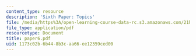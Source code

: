 ```yaml
---
content_type: resource
description: 'Sixth Paper: Topics'
file: /media/https%3A/open-learning-course-data-rc.s3.amazonaws.com/21h-311-the-renaissance-1300-1600-fall-2004/1173c02b6b448b3caa66ee12359ced00_paper6.pdf
file_type: application/pdf
resourcetype: Document
title: paper6.pdf
uid: 1173c02b-6b44-8b3c-aa66-ee12359ced00
---
```

